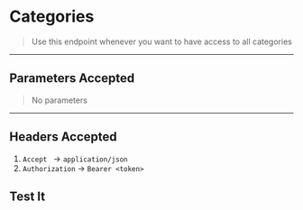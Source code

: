 # Categories

> Use this endpoint whenever you want to have access to all categories

----


## Parameters Accepted

> No parameters

---
## Headers Accepted

1. `Accept ` -> `application/json`
2. `Authorization` -> `Bearer <token>`

## Test It

<larecipe-swagger endpoint="/api/categories" default-method='get'></larecipe-swagger>